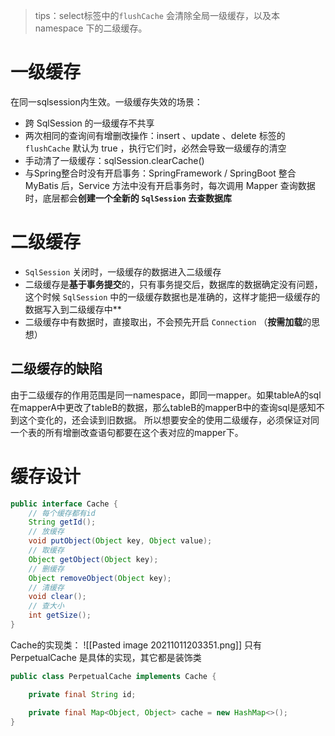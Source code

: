 >tips：select标签中的`flushCache` 会清除全局一级缓存，以及本 namespace 下的二级缓存。
# 一级缓存
在同一sqlsession内生效。一级缓存失效的场景：
- 跨 SqlSession 的一级缓存不共享
- 两次相同的查询间有增删改操作：insert 、update 、delete 标签的 `flushCache` 默认为 true ，执行它们时，必然会导致一级缓存的清空
- 手动清了一级缓存：sqlSession.clearCache()
- 与Spring整合时没有开启事务：SpringFramework / SpringBoot 整合 MyBatis 后，Service 方法中没有开启事务时，每次调用 Mapper 查询数据时，底层都会**创建一个全新的 `SqlSession` 去查数据库**

# 二级缓存
-   `SqlSession` 关闭时，一级缓存的数据进入二级缓存
-   二级缓存是**基于事务提交**的，只有事务提交后，数据库的数据确定没有问题，这个时候 `SqlSession` 中的一级缓存数据也是准确的，这样才能把一级缓存的数据写入到二级缓存中**
-   二级缓存中有数据时，直接取出，不会预先开启 `Connection` （**按需加载**的思想）

## 二级缓存的缺陷
由于二级缓存的作用范围是同一namespace，即同一mapper。如果tableA的sql在mapperA中更改了tableB的数据，那么tableB的mapperB中的查询sql是感知不到这个变化的，还会读到旧数据。
所以想要安全的使用二级缓存，必须保证对同一个表的所有增删改查语句都要在这个表对应的mapper下。

# 缓存设计
```java
public interface Cache {
    // 每个缓存都有id
    String getId();
    // 放缓存
    void putObject(Object key, Object value);
    // 取缓存
    Object getObject(Object key);
    // 删缓存
    Object removeObject(Object key);
    // 清缓存
    void clear();
    // 查大小
    int getSize();
}
```
Cache的实现类：
![[Pasted image 20211011203351.png]]
只有 PerpetualCache 是具体的实现，其它都是装饰类
```java
public class PerpetualCache implements Cache {

    private final String id;

    private final Map<Object, Object> cache = new HashMap<>();
}
```
